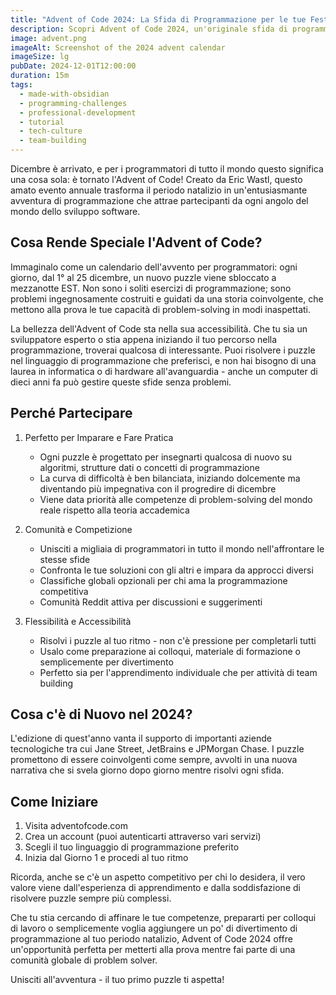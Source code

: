 ```yaml
---
title: "Advent of Code 2024: La Sfida di Programmazione per le tue Feste"
description: Scopri Advent of Code 2024, un'originale sfida di programmazione che trasforma dicembre in un'avventura di coding. Con puzzle giornalieri che spaziano dal livello principiante all'esperto, questo evento gratuito ti permette di esercitare le tue abilità di programmazione, competere a livello globale e unirti a una vivace comunità di sviluppatori. Scopri come iniziare e sfruttare al meglio questa tradizione natalizia del coding.
image: advent.png
imageAlt: Screenshot of the 2024 advent calendar
imageSize: lg
pubDate: 2024-12-01T12:00:00
duration: 15m
tags:
  - made-with-obsidian
  - programming-challenges
  - professional-development
  - tutorial
  - tech-culture
  - team-building 
---
```


Dicembre è arrivato, e per i programmatori di tutto il mondo questo significa una cosa sola: è tornato l'Advent of Code! Creato da Eric Wastl, questo amato evento annuale trasforma il periodo natalizio in un'entusiasmante avventura di programmazione che attrae partecipanti da ogni angolo del mondo dello sviluppo software.

## Cosa Rende Speciale l'Advent of Code?

Immaginalo come un calendario dell'avvento per programmatori: ogni giorno, dal 1° al 25 dicembre, un nuovo puzzle viene sbloccato a mezzanotte EST. Non sono i soliti esercizi di programmazione; sono problemi ingegnosamente costruiti e guidati da una storia coinvolgente, che mettono alla prova le tue capacità di problem-solving in modi inaspettati.

La bellezza dell'Advent of Code sta nella sua accessibilità. Che tu sia un sviluppatore esperto o stia appena iniziando il tuo percorso nella programmazione, troverai qualcosa di interessante. Puoi risolvere i puzzle nel linguaggio di programmazione che preferisci, e non hai bisogno di una laurea in informatica o di hardware all'avanguardia - anche un computer di dieci anni fa può gestire queste sfide senza problemi.

## Perché Partecipare

1. Perfetto per Imparare e Fare Pratica
   - Ogni puzzle è progettato per insegnarti qualcosa di nuovo su algoritmi, strutture dati o concetti di programmazione
   - La curva di difficoltà è ben bilanciata, iniziando dolcemente ma diventando più impegnativa con il progredire di dicembre
   - Viene data priorità alle competenze di problem-solving del mondo reale rispetto alla teoria accademica

2. Comunità e Competizione
   - Unisciti a migliaia di programmatori in tutto il mondo nell'affrontare le stesse sfide
   - Confronta le tue soluzioni con gli altri e impara da approcci diversi
   - Classifiche globali opzionali per chi ama la programmazione competitiva
   - Comunità Reddit attiva per discussioni e suggerimenti

3. Flessibilità e Accessibilità
   - Risolvi i puzzle al tuo ritmo - non c'è pressione per completarli tutti
   - Usalo come preparazione ai colloqui, materiale di formazione o semplicemente per divertimento
   - Perfetto sia per l'apprendimento individuale che per attività di team building

## Cosa c'è di Nuovo nel 2024?

L'edizione di quest'anno vanta il supporto di importanti aziende tecnologiche tra cui Jane Street, JetBrains e JPMorgan Chase. I puzzle promettono di essere coinvolgenti come sempre, avvolti in una nuova narrativa che si svela giorno dopo giorno mentre risolvi ogni sfida.

## Come Iniziare

1. Visita adventofcode.com
2. Crea un account (puoi autenticarti attraverso vari servizi)
3. Scegli il tuo linguaggio di programmazione preferito
4. Inizia dal Giorno 1 e procedi al tuo ritmo

Ricorda, anche se c'è un aspetto competitivo per chi lo desidera, il vero valore viene dall'esperienza di apprendimento e dalla soddisfazione di risolvere puzzle sempre più complessi.

Che tu stia cercando di affinare le tue competenze, prepararti per colloqui di lavoro o semplicemente voglia aggiungere un po' di divertimento di programmazione al tuo periodo natalizio, Advent of Code 2024 offre un'opportunità perfetta per metterti alla prova mentre fai parte di una comunità globale di problem solver.

Unisciti all'avventura - il tuo primo puzzle ti aspetta!
